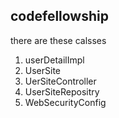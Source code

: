 ## codefellowship 


there are these calsses
1. userDetailImpl
2. UserSite
3. UerSiteController
4. UserSiteRepositry
5. WebSecurityConfig 

